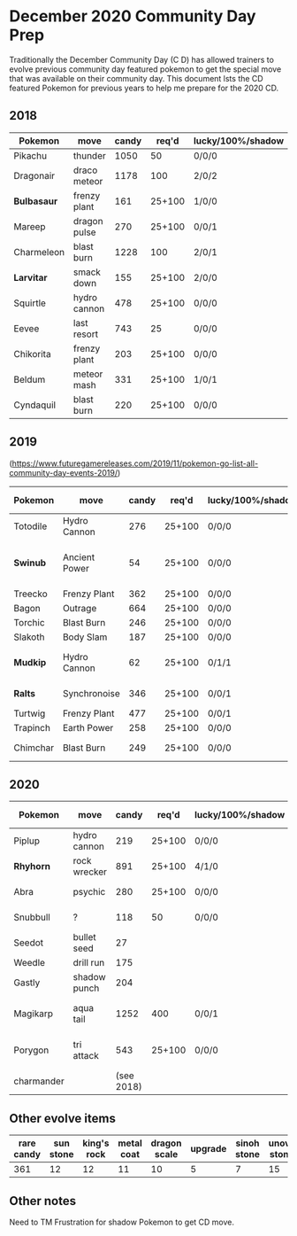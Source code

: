 # December 2020 Community Day Prep

Traditionally the December Community Day (C D) has allowed trainers to evolve previous community day featured pokemon to get the special move that was available on their community day. This document lsts the CD featured Pokemon for previous years to help me prepare for the 2020 CD.

## 2018

|Pokemon|move|candy|req'd|lucky/100%/shadow|other items|notes|
|---|---|---|---|---|---|---|
|Pikachu|thunder|1050|50|0/0/0|
|Dragonair|draco meteor|1178|100|2/0/2|
|__Bulbasaur__|frenzy plant|161|25+100|1/0/0|
|Mareep|dragon pulse|270|25+100|0/0/1|
|Charmeleon|blast burn|1228|100|2/0/1|
|__Larvitar__|smack down|155|25+100|2/0/0|
|Squirtle|hydro cannon|478|25+100|0/0/0|
|Eevee|last resort|743|25|0/0/0|10k walk Umbreon/Espeon|
|Chikorita|frenzy plant|203|25+100|0/0/0|
|Beldum|meteor mash|331|25+100|1/0/1|
|Cyndaquil|blast burn|220|25+100|0/0/0|

## 2019

(<https://www.futuregamereleases.com/2019/11/pokemon-go-list-all-community-day-events-2019/>)

|Pokemon|move|candy|req'd|lucky/100%/shadow|other items|notes|
|---|---|---|---|---|---|---|
|Totodile|Hydro Cannon|276|25+100|0/0/0|
|__Swinub__|Ancient Power|54|25+100|0/0/0|sinnoh stone|have shiny with move|
|Treecko|Frenzy Plant|362|25+100|0/0/0|
|Bagon|Outrage|664|25+100|0/0/0||1 shiny|
|Torchic|Blast Burn|246|25+100|0/0/0||1 shiny
|Slakoth|Body Slam|187|25+100|0/0/0|||
|__Mudkip__|Hydro Cannon|62|25+100|0/1/1||1 shiny, hundo is purified
|__Ralts__|Synchronoise|346|25+100|0/0/1|sinnoh stone|1 purified.
|Turtwig|Frenzy Plant|477|25+100|0/0/1||3 shiny
|Trapinch|Earth Power|258|25+100|0/0/0|
|Chimchar|Blast Burn|249|25+100|0/0/0||2 monferno

## 2020

|Pokemon|move|candy|req'd|lucky/100%/shadow|other items|notes|
|---|---|---|---|---|---|---|
|Piplup|hydro cannon|219|25+100|0/0/0|
|__Rhyhorn__|rock wrecker|891|25+100|4/1/0|sinnoh stone|
|Abra|psychic|280|25+100|0/0/0||several shiny
|Snubbull|?|118|50|0/0/0||no CD move|
|Seedot|bullet seed|27||||(done)
|Weedle|drill run|175||||(done)
|Gastly|shadow punch|204||||(done)
|Magikarp|aqua tail|1252|400|0/0/1||have 6 w/CD move
|Porygon|tri attack|543|25+100|0/0/0|sinnoh st + upgrade|(done)
|charmander||(see 2018)

## Other evolve items

|rare candy|sun stone|king's rock|metal coat|dragon scale|upgrade|sinoh stone|unova stone|
|---|---|---|---|---|---|---|---|
|361|12|12|11|10|5|7|15|

## Other notes

Need to TM Frustration for shadow Pokemon to get CD move.
